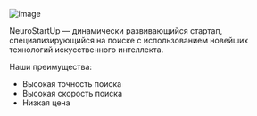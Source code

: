 ![image](https://user-images.githubusercontent.com/97361258/149664059-5b4f7ae6-ff21-4f70-aa57-dbedca076368.png)

NeuroStartUp — динамически развивающийся стартап, специализирующийся на поиске с использованием новейших технологий искусственного интеллекта. 

Наши преимущества:
* Высокая точность поиска
* Высокая скорость поиска
* Низкая цена
